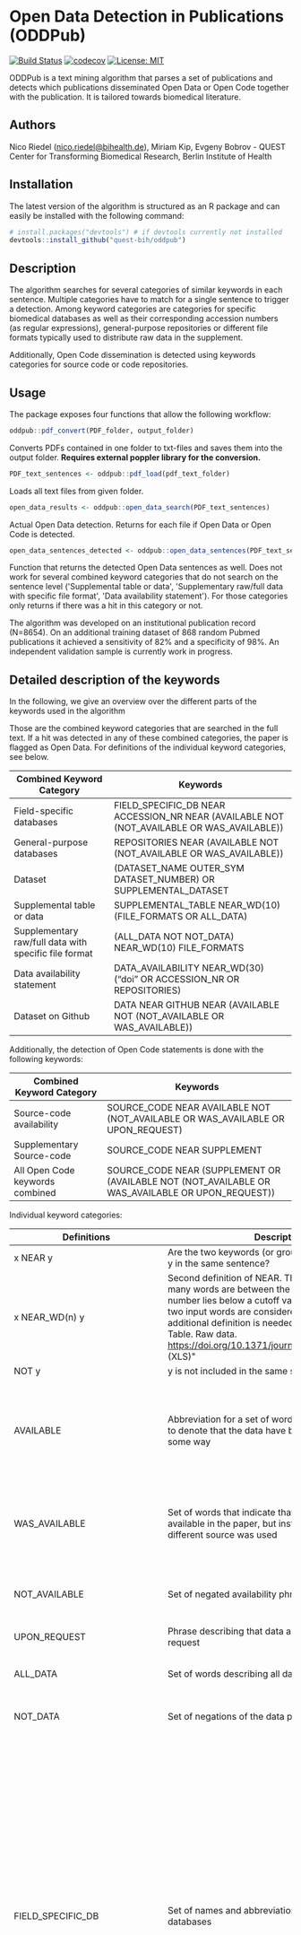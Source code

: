 # Open Data Detection in Publications (ODDPub)

[![Build Status](https://travis-ci.com/quest-bih/oddpub.svg?branch=master)](https://travis-ci.com/quest-bih/oddpub)
[![codecov](https://codecov.io/gh/quest-bih/oddpub/branch/master/graph/badge.svg)](https://codecov.io/gh/quest-bih/oddpub)
[![License: MIT](https://img.shields.io/badge/License-MIT-yellow.svg)](https://opensource.org/licenses/MIT)


ODDPub is a text mining algorithm that parses a set of publications and detects
which publications disseminated Open Data or Open Code together with the
publication. It is tailored towards biomedical literature.

## Authors

Nico Riedel (nico.riedel@bihealth.de), Miriam Kip, Evgeny Bobrov - QUEST Center for Transforming Biomedical Research, Berlin Institute of Health

## Installation

The latest version of the algorithm is structured as an R package and can easily be installed with the following command:

``` r
# install.packages("devtools") # if devtools currently not installed
devtools::install_github("quest-bih/oddpub")
```

## Description

The algorithm searches for several categories of similar keywords in each 
sentence. Multiple categories have to match for a single sentence to trigger a 
detection. Among keyword categories are categories for specific biomedical
databases as well as their corresponding accession numbers (as regular
expressions), general-purpose repositories or different file formats typically
used to distribute raw data in the supplement.

Additionally, Open Code dissemination is detected using keywords categories
for source code or code repositories.

## Usage

The package exposes four functions that allow the following workflow:

``` r
oddpub::pdf_convert(PDF_folder, output_folder)
```
Converts PDFs contained in one folder to txt-files and saves them into the output folder.
**Requires external poppler library for the conversion.**

``` r
PDF_text_sentences <- oddpub::pdf_load(pdf_text_folder)
```
Loads all text files from given folder.

``` r
open_data_results <- oddpub::open_data_search(PDF_text_sentences)
```
Actual Open Data detection. Returns for each file if Open Data or Open Code is detected.

``` r
open_data_sentences_detected <- oddpub::open_data_sentences(PDF_text_sentences)
```
Function that returns the detected Open Data sentences as well. Does not work for several combined keyword categories that do not search on the sentence level ('Supplemental table or data', 'Supplementary raw/full data with specific file format', 'Data availability statement'). For those categories only returns if there was a hit in this category or not.

The algorithm was developed on an institutional publication record (N=8654). On an additional training dataset of 868 random Pubmed publications it achieved a sensitivity of 82% and a specificity of 98%. An independent validation sample is currently work in progress.

## Detailed description of the keywords

In the following, we give an overview over the different parts of the keywords used in the algorithm

Those are the combined keyword categories that are searched in the full text. If a hit was detected in any of these combined categories, the paper is flagged as Open Data. For definitions of the individual keyword categories, see below.

| Combined Keyword Category | Keywords |
|---------------------------|----------|
| Field-specific databases        | FIELD_SPECIFIC_DB NEAR ACCESSION_NR NEAR (AVAILABLE NOT (NOT_AVAILABLE OR WAS_AVAILABLE)) |
| General-purpose databases | REPOSITORIES NEAR (AVAILABLE NOT (NOT_AVAILABLE OR WAS_AVAILABLE)) |
| Dataset |	(DATASET_NAME OUTER_SYM DATASET_NUMBER) OR SUPPLEMENTAL_DATASET |
| Supplemental table or data |	SUPPLEMENTAL_TABLE NEAR_WD(10) (FILE_FORMATS OR ALL_DATA) |
| Supplementary raw/full data with specific file format | (ALL_DATA NOT NOT_DATA) NEAR_WD(10) FILE_FORMATS |
| Data availability statement |	DATA_AVAILABILITY NEAR_WD(30) (“doi” OR ACCESSION_NR OR REPOSITORIES) |
| Dataset on Github |	DATA NEAR GITHUB NEAR (AVAILABLE NOT (NOT_AVAILABLE OR WAS_AVAILABLE)) |


Additionally, the detection of Open Code statements is done with the following keywords:

| Combined Keyword Category | Keywords |
|---------------------------|----------|
| Source-code availability  | SOURCE_CODE NEAR AVAILABLE NOT (NOT_AVAILABLE OR WAS_AVAILABLE OR UPON_REQUEST) |
| Supplementary Source-code | SOURCE_CODE NEAR SUPPLEMENT |
| All Open Code keywords combined | SOURCE_CODE NEAR (SUPPLEMENT OR (AVAILABLE NOT (NOT_AVAILABLE OR WAS_AVAILABLE OR UPON_REQUEST)) |

Individual keyword categories:

| Definitions    | Description  |  Keywords  |
|----------------|--------------|------------|
| x NEAR y       | Are the two keywords (or groups of keywords) x and y in the same sentence? | |
| x NEAR_WD(n) y | Second definition of NEAR. This time counts how many words are between the two keywords. If the number lies below a cutoff value (e.g. 10 words), the two input words are considered "near". This additional definition is needed for cases like "S2 Table. Raw data. https://doi.org/10.1371/journal.pone.0158039.s002 (XLS)" | |
| NOT y          | y is not included in the same sentence | |
| AVAILABLE      | Abbreviation for a set of words that frequently occur to denote that the data have been made available in some way | ("included" OR "deposited" OR "released" OR "is provided" OR "are provided" OR "contained in" OR "available" OR "reproduce" OR "accessible" OR "can be accessed" OR "submitted" OR "can be downloaded" OR "reported in" OR "uploaded" OR "are public on") |
| WAS_AVAILABLE  | Set of words that indicate that data is not made available in the paper, but instead that data from a different source was used | ("was provided" OR  "were provided" OR  "was contained in" OR  "were contained in" OR  "was available" OR  "were available" OR  "was accessible" OR  "were accessible" OR  "deposited by" OR  "were reproduced") |
| NOT_AVAILABLE  | Set of negated availability phrases | ("not included" OR  "not deposited" OR  "not released" OR  "not provided" OR  "not contained in" OR  "not available" OR  "not accessible" OR  "not submitted")|
| UPON_REQUEST   | Phrase describing that data are only available upon request | ("upon request" OR "on request" OR "upon reasonable request") |
| ALL_DATA       | Set of words describing all data or raw data | ("all data" OR  "all array data" OR  "raw data" OR  "full data set" OR  "full dataset" OR  "crystallographic data" OR  "subject-level data") |
| NOT_DATA       | Set of negations of the data phrases | ("not all data" OR "not all array data" OR "no raw data" OR "no full data set" OR "no full dataset") |
| FIELD_SPECIFIC_DB        | Set of names and abbreviations of field specific databases | ("GEO" OR "Gene Expression Omnibus" OR "European Nucleotide Archive" OR "National Center for Biotechnology Information" OR "European Molecular Biology Laboratory" OR "EMBL-EBI" OR "BioProject" OR "Sequence Read Archive" OR "SRA" OR "ENA" OR "MassIVE" OR "ProteomeXchange" OR "Proteome Exchange" OR "ProteomeExchange" OR "MetaboLights" OR "Array-Express" OR "ArrayExpress" OR "Array Express" OR "PRIDE" OR "DNA Data Bank of Japan" OR "DDBJ" OR "Genbank" OR "Protein Databank" OR "Protein Data Bank" OR "PDB" OR "Metagenomics Rapid Annotation using Subsystem Technology" OR "MG-RAST" OR "metabolights" OR "OpenAgrar" OR "Open Agrar" OR "Electron microscopy data bank" OR "emdb" OR "Cambridge Crystallographic Data Centre" OR "CCDC" OR "Treebase" OR "dbSNP" OR "dbGaP" OR "IntAct" OR "ClinVar" OR "accession number" OR "accession code" OR "accession numbers" OR "accession codes") |
| ACCESSION_NR   | Set of regular expressions that represent the accession number formats of different (biomedicine-related) databases | ("GSE[[:digit:]]{2,8}" OR "GSM[[:digit:]]{2,8}" OR "GDS[[:digit:]]{2,8}" OR "GPL[[:digit:]]{2,8}" OR "(E\|D\|S)RP[:digit:]{6,}" OR "PRJ(E\|D\|N\|EB\|DB\|NB)[:digit:]+" OR "ERS[:digit:]{6,}" OR "SAM(E\|D\|N)[A-Z]?[:digit:]+" OR "[A-Z]{1}[:digit:]{5}\\.[:digit:]+" OR "[A-Z]{2}[:digit:]{6}\\.[:digit:]+" OR "[A-Z]{4}S?[:digit:]{8,9}\\.[:digit:]+" OR "[A-Z]{3}[:digit:]{5}\\.[:digit:]+" OR "[A-Z]{5}[:digit:]{7}\\.[:digit:]+" OR "[A-Z]{1}[:digit:]{5}" OR "[A-Z]{2}[:digit:]{6}" OR "[A-Z]{3}[:digit:]{5}" OR "[A-Z]{4}[:digit:]{8}" OR "[A-Z]{5}[:digit:]{7}" OR "[A-Z]{6}[:digit:]{9}" OR "(E\|D\|S)RX[:digit:]{6,}" OR "(E\|D\|S)RR[:digit:]{6,}" OR "GCA_[:digit:]{9}\\.[:digit:]+" OR "PRJNA[[:digit:]]{3,8}" OR "SRP[[:digit:]]{3,8}" OR "SRR[[:digit:]]{3,8}" OR "SRX[[:digit:]]{3,8}" OR "SRS[[:digit:]]{3,8}" OR "SRZ[[:digit:]]{3,8}" OR "MSV[[:digit:]]{7,9}" OR "PDX[[:digit:]]{5,6}" OR "E-[A-Z]{4}-[:digit:]{1,6}" OR "PXD[[:digit:]]{5,6}" OR "PRD[[:digit:]]{5,6}" OR "DRA[[:digit:]]{6}" OR "ERA[[:digit:]]{6}" OR "DRP[[:digit:]]{6}" OR "ERP[[:digit:]]{6}" OR "DRX[[:digit:]]{6}" OR "DRS[[:digit:]]{6}" OR "DRR[[:digit:]]{6}" OR "[:digit:]{1}[A-Z]{1}[[:alnum:]]{2}" OR "MTBLS[[:digit:]]{2,4}" OR "10.17590" OR "10.5073" OR "EMD-[[:digit:]]{4,5}" OR "[[:digit:]]{7}" OR "[A-Z]{2}_[:digit:]{6,7}" OR "[A-Z]{2}-[:digit:]{4,5}") |
| REPOSITORIES   | Set of names of general-purpose repositories | ("figshare" OR "dryad" OR "zenodo" OR "dataverse" OR "DataverseNL" OR "osf" OR "open science framework" OR "mendeley data" OR "GIGADB" OR "GigaScience database" OR "OpenNeuro") |
| FILE_FORMATS   | Set of file formats | ("csv" OR "zip" OR "xls" OR "xlsx" OR "sav" OR "cif" OR "fasta") |
| GITHUB |	Github for data has to be treated differently, as we need additional information that data and not only code was shared on Github |	(“github”) |
| DATA |	Data keywords only used for the Github category |	("data" OR "dataset" OR "datasets") |
| ALL_DATA |	Set of words describing all data or raw data |	("all data" OR  "all array data" OR  "raw data" OR  "full data set" OR  "full dataset" OR  "crystallographic data" OR  "subject-level data") |
| NOT_DATA |	Set of negations of the data phrases |	("not all data" OR  "not all array data" OR  "no raw data" OR  "no full data set" OR  "no full dataset") |
| DATA_AVAILABILITY	| Set of headings for data availability section |	("Data sharing" OR  "Data Availability Statement" OR  "Data Availability" OR  "Data deposition" OR  "Deposited Data" OR  "Data Archiving" OR  "Availability of data and materials" OR  "Availability of data" OR  "Data Accessibility" OR  "Accessibility of data") |
| x OUTER y |	makes all possible pairwise combinations of strings x and y	| |
| x OUTER_SYM y |	symmetrical outer product with both orderings of vectors	| |
| SUPPLEMENTAL_TABLE_NAME |	Set of keywords denoting supplemental tables or files |	("supplementary table" OR   "supplementary tables" OR  "supplemental table" OR   "supplemental tables" OR   "table", "tables" OR    "additional file" OR  "file", "files") |
| SUPPLEMENTAL_TABLE_NUMBER |	Possible numbers of supplemental tables or files |("S[[:digit:]]", "[[:digit:]]", "[A-Z]{2}[[:digit:]]") |
| SUPPLEMENTAL_TABLE |	Numbered supplemental table or file |	SUPPLEMENTAL_TABLE_NAME OUTER SUPPLEMENTAL_TABLE_NUMBER |
| SUPPLEMENTAL_DATASET |	Numbered supplemental dataset |	("supplementary data [[:digit:]]{1,2}" OR "supplementary dataset [[:digit:]]{1,2}" OR "supplementary data set [[:digit:]]{1,2}" OR "supplemental data [[:digit:]]{1,2}" OR "supplemental dataset [[:digit:]]{1,2}" OR "supplemental data set [[:digit:]]{1,2}") |
| DATASET_NAME	| Names for datasets |	("data" OR "dataset" OR "datasets" OR "data set" OR "data sets") |
| DATASET_NUMBER |	Number for dataset |	("S[[:digit:]]{1,2}") |
| DATA_JOURNAL_DOIS |	Set of Open Data Journal DOIs for which the publication DOI is checked (from filename, not part of actual keyword search) |	("10.1038/s41597-019-", "10.3390/data", "10.1016/j.dib") |
| SUPPLEMENT     | Set of expression describing the supplement of an article | ("supporting information" OR "supplement" OR "supplementary data") |
| SOURCE_CODE    | Set of expressions describing source code | ("source code" OR "analysis script" OR "github" OR "SAS script" OR "SPSS script" OR "R script" OR "R code" OR "python script" OR "python code" OR "matlab script" OR "matlab code") |


## License

ODDPub is available under the MIT license. See the [LICENSE](https://github.com/quest-bih/oddpub/blob/master/LICENSE) file for more info.
